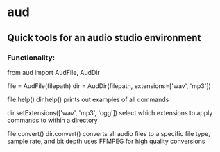# aud

## Quick tools for an audio studio environment

### Functionality:
from aud import AudFile, AudDir

file = AudFile(filepath)
dir = AudDir(filepath, extensions=['wav', 'mp3'])

file.help()
dir.help()
  prints out examples of all commands

dir.setExtensions(['wav', 'mp3', 'ogg'])
  select which extensions to apply commands to within a directory

file.convert()
dir.convert()
  converts all audio files to a specific file type, sample rate, and bit depth
  uses FFMPEG for high quality conversions
